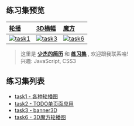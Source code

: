 
## 练习集预览



|[轮播](http://ShaojieLiu.github.io/作品集/task1轮播图/carousel.html)|[3D横幅](https://shaojieliu.github.io/%E4%BD%9C%E5%93%81%E9%9B%86/task3%E5%9B%BE%E7%89%873D/banner3D.html)|[魔方](https://shaojieliu.github.io/%E4%BD%9C%E5%93%81%E9%9B%86/task6%E9%AD%94%E6%96%B9/cube3D.html)|
|:--|:--|:--|
|[![task1](https://github.com/ShaojieLiu/ShaojieLiu.github.io/blob/master/img/task1.gif)](http://ShaojieLiu.github.io/作品集/task1轮播图/carousel.html)|[![task3](https://github.com/ShaojieLiu/ShaojieLiu.github.io/blob/master/img/task3.gif)](https://shaojieliu.github.io/%E4%BD%9C%E5%93%81%E9%9B%86/task3%E5%9B%BE%E7%89%873D/banner3D.html)|[![task6](https://github.com/ShaojieLiu/ShaojieLiu.github.io/blob/master/img/task6.gif)](https://shaojieliu.github.io/%E4%BD%9C%E5%93%81%E9%9B%86/task6%E9%AD%94%E6%96%B9/cube3D.html)


>这里是 [**少杰的简历**]() 和 [**练习集**]() , 欢迎跟我联系哈!<br>
兴趣: JavaScript, CSS3



## 练习集列表

- [task1 - 各种轮播图](http://ShaojieLiu.github.io/作品集/task1轮播图/carousel.html)
- [task2 - TODO单页面应用](https://shaojieliu.github.io/%E4%BD%9C%E5%93%81%E9%9B%86/task2%E5%8D%95%E9%A1%B5%E9%9D%A2todo/todo.html)
- [task3 - banner3D](https://shaojieliu.github.io/%E4%BD%9C%E5%93%81%E9%9B%86/task3%E5%9B%BE%E7%89%873D/banner3D.html)
- [task6 - 3D魔方轮播图](https://shaojieliu.github.io/%E4%BD%9C%E5%93%81%E9%9B%86/task6%E9%AD%94%E6%96%B9/cube3D.html)



